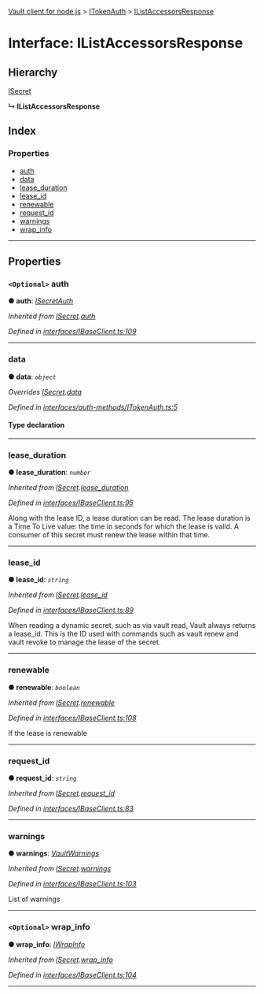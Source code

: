 [Vault client for node.js](../README.md) > [ITokenAuth](../modules/itokenauth.md) > [IListAccessorsResponse](../interfaces/itokenauth.ilistaccessorsresponse.md)

# Interface: IListAccessorsResponse

## Hierarchy

 [ISecret](isecret.md)

**↳ IListAccessorsResponse**

## Index

### Properties

* [auth](itokenauth.ilistaccessorsresponse.md#auth)
* [data](itokenauth.ilistaccessorsresponse.md#data)
* [lease_duration](itokenauth.ilistaccessorsresponse.md#lease_duration)
* [lease_id](itokenauth.ilistaccessorsresponse.md#lease_id)
* [renewable](itokenauth.ilistaccessorsresponse.md#renewable)
* [request_id](itokenauth.ilistaccessorsresponse.md#request_id)
* [warnings](itokenauth.ilistaccessorsresponse.md#warnings)
* [wrap_info](itokenauth.ilistaccessorsresponse.md#wrap_info)

---

## Properties

<a id="auth"></a>

### `<Optional>` auth

**● auth**: *[ISecretAuth](isecretauth.md)*

*Inherited from [ISecret](isecret.md).[auth](isecret.md#auth)*

*Defined in [interfaces/IBaseClient.ts:109](https://github.com/theogravity/vault-tacular/blob/ffc4ac1/src/interfaces/IBaseClient.ts#L109)*

___
<a id="data"></a>

###  data

**● data**: *`object`*

*Overrides [ISecret](isecret.md).[data](isecret.md#data)*

*Defined in [interfaces/auth-methods/ITokenAuth.ts:5](https://github.com/theogravity/vault-tacular/blob/ffc4ac1/src/interfaces/auth-methods/ITokenAuth.ts#L5)*

#### Type declaration

___
<a id="lease_duration"></a>

###  lease_duration

**● lease_duration**: *`number`*

*Inherited from [ISecret](isecret.md).[lease_duration](isecret.md#lease_duration)*

*Defined in [interfaces/IBaseClient.ts:95](https://github.com/theogravity/vault-tacular/blob/ffc4ac1/src/interfaces/IBaseClient.ts#L95)*

Along with the lease ID, a lease duration can be read. The lease duration is a Time To Live value: the time in seconds for which the lease is valid. A consumer of this secret must renew the lease within that time.

___
<a id="lease_id"></a>

###  lease_id

**● lease_id**: *`string`*

*Inherited from [ISecret](isecret.md).[lease_id](isecret.md#lease_id)*

*Defined in [interfaces/IBaseClient.ts:89](https://github.com/theogravity/vault-tacular/blob/ffc4ac1/src/interfaces/IBaseClient.ts#L89)*

When reading a dynamic secret, such as via vault read, Vault always returns a lease\_id. This is the ID used with commands such as vault renew and vault revoke to manage the lease of the secret.

___
<a id="renewable"></a>

###  renewable

**● renewable**: *`boolean`*

*Inherited from [ISecret](isecret.md).[renewable](isecret.md#renewable)*

*Defined in [interfaces/IBaseClient.ts:108](https://github.com/theogravity/vault-tacular/blob/ffc4ac1/src/interfaces/IBaseClient.ts#L108)*

If the lease is renewable

___
<a id="request_id"></a>

###  request_id

**● request_id**: *`string`*

*Inherited from [ISecret](isecret.md).[request_id](isecret.md#request_id)*

*Defined in [interfaces/IBaseClient.ts:83](https://github.com/theogravity/vault-tacular/blob/ffc4ac1/src/interfaces/IBaseClient.ts#L83)*

___
<a id="warnings"></a>

###  warnings

**● warnings**: *[VaultWarnings](../#vaultwarnings)*

*Inherited from [ISecret](isecret.md).[warnings](isecret.md#warnings)*

*Defined in [interfaces/IBaseClient.ts:103](https://github.com/theogravity/vault-tacular/blob/ffc4ac1/src/interfaces/IBaseClient.ts#L103)*

List of warnings

___
<a id="wrap_info"></a>

### `<Optional>` wrap_info

**● wrap_info**: *[IWrapInfo](iwrapinfo.md)*

*Inherited from [ISecret](isecret.md).[wrap_info](isecret.md#wrap_info)*

*Defined in [interfaces/IBaseClient.ts:104](https://github.com/theogravity/vault-tacular/blob/ffc4ac1/src/interfaces/IBaseClient.ts#L104)*

___

